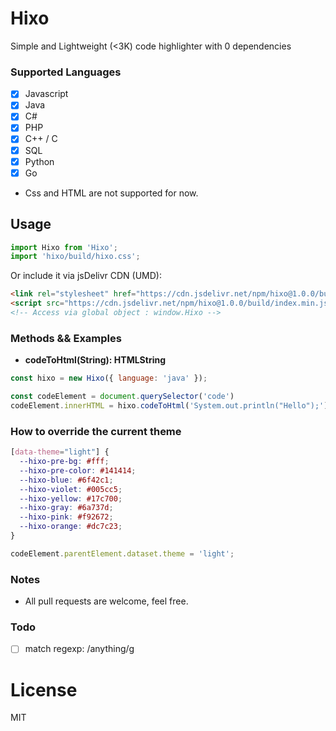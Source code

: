 # Hixo 
Simple and Lightweight (<3K) code highlighter with 0 dependencies

### Supported Languages
- [x] Javascript
- [x] Java
- [x] C#
- [x] PHP
- [x] C++ / C
- [x] SQL
- [x] Python
- [x] Go
- Css and HTML are not supported for now.

## Usage
```js
import Hixo from 'Hixo';
import 'hixo/build/hixo.css';
```

Or include it via jsDelivr CDN (UMD):
```html
<link rel="stylesheet" href="https://cdn.jsdelivr.net/npm/hixo@1.0.0/build/index.css" />
<script src="https://cdn.jsdelivr.net/npm/hixo@1.0.0/build/index.min.js"></script>
<!-- Access via global object : window.Hixo -->
```

### Methods && Examples
- **codeToHtml(String): HTMLString**
```js
const hixo = new Hixo({ language: 'java' }); 

const codeElement = document.querySelector('code')
codeElement.innerHTML = hixo.codeToHtml('System.out.println("Hello");')
```

### How to override the current theme
```css
[data-theme="light"] {
  --hixo-pre-bg: #fff;
  --hixo-pre-color: #141414;
  --hixo-blue: #6f42c1;
  --hixo-violet: #005cc5;
  --hixo-yellow: #17c700;
  --hixo-gray: #6a737d;
  --hixo-pink: #f92672;
  --hixo-orange: #dc7c23;
}
```
```js
codeElement.parentElement.dataset.theme = 'light';
```

### Notes
- All pull requests are welcome, feel free.

### Todo
- [ ] match regexp: /anything/g

# License
MIT